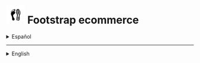 # [<img src="/assets/README/logo-white-bg.png" alt="Footstrap logo" width="50"/>](https://footstrap-ecommerce-production.up.railway.app/) Footstrap ecommerce 

<details>

  <summary>Español</summary>

  ## Ir al sitio
  
  Es muy probable que el hosting del sitio no funcione del todo bien. Esto se debe a que los hosting son gratuitos y es probable que si no se ha ingresado en un tiempo (bastante corto) tarde en responder el servidor:
  
   * Con [Railway](https://railway.app/) posiblemente aparezca un error, pero no quiere decir que no funcione. Puede entonces tardar entre un minuto o dos en responder adecuadamente desde la primera vez que se ingresa. Luego de esto, debería funcionar correctamente: [Ir al sitio en Railway](https://footstrap-ecommerce-production.up.railway.app/)
   
   * Con [Render](https://render.com/) es probable que tarde alrededor de 30 segundos en cargar la apicación, y una vez cargada suele andar mal un par de minutos: [Ir al sitio en Render](https://footstrap.onrender.com/)
   
  ### Usuario de prueba
  
  User: admin@test.com

  Password: 123456

  ## Breve descripción

  Footstrap ecommerce es un sitio web para un comercio de zapatillas, donde los clientes pueden ver los productos en venta y el dueño de la tienda puede manejar que quiere mostrar. Por el momento, en el cliente es posible para el administrador elegir qué productos mostrar con ciertos detalles, modificarlos, agregar nuevos y eliminar otros. Del lado del servidor, la API permite manejar información para otras funcionalidades, como agregar y manejar marcas y el stock de cada producto.
  
  ![interfaz del admin](/assets/README/admin-menu.png)

  ## Motivación para el proyecto

  Este es un proyecto desarrollado para el desafío de la empresa [StoryDots](https://storydots.app/), donde quise poner en práctica lo ya aprendido y desafiarme a ser lo más efectivo posible. Como resultado, en menos de la mitad de tiempo que el último proyecto que desarollé por cuenta propia, similar a este, pude obtener un resultado notablemente mejor, lo cual me hizo sentir bastante satisfecho con la mejora en mis habilidades.  
  
  ## Tecnologías utilizadas

  Esta sección lista las tecnologías o frameworks que fueron utilizados para hacer le proyecto, con una breve descripción y la razón o intención de utlizarlas.

  <details>

  <summary>Node JS</summary>

  [Node.js](https://nodejs.org/es) es un entorno de ejecución orientado a eventos asíncronos para JavaScript construido con [V8, motor de JavaScript de Chrome](https://v8.dev/), y diseñado para crear aplicaciones network escalables. Por supuesto Node.js tiene varios pros y contras comparado con otros lenguajes y frameworks con los que compite, pero las principales razones que explican por qué lo elegí para este pequeño proyecto son, primero, por la ventaja de poder utilizar "Javascript en todos lados", siendo que Node.js soporta Javascript tanto en el lado del cliente como en el lado del servidor, y segundo, el vasto repositorio de librerías al que se tiene acceso con Node Package Manager.

  </details>

  <details>

  <summary>Express</summary>

  [Express](https://expressjs.com/es) es una infraestructura web rápida, minimalista y flexible para Node.js que proporciona un conjunto sólido de prestaciones. La principal razón por la cual la elegí es que, sin agregar muchas restricciones, hace mucho más claro y fácil el control de las peticiones y las respuestas y el diseño de rutas con, como dice en su sitio oficial, "con miles de métodos de programa de utilidad HTTP y middleware a su disposición".

  </details>
  
  <details>

  <summary>PostgreSQL</summary>

  [PostgreSQL](https://www.postgresql.org/) es un poderoso sistema de bases de datos objeto-relacional. Como fue sugerida una base de datos relacional para parte el desafío la elegí, pero una de las razones para tomar esta decisión en lugar de elegir otra base de datos relacional es que es de código abierto con más de 30 años de actividad y hay una gran cantidad de información fácil de encontrar que describe cómo instalarla y utilizarla en la documentación oficial. Otra razón importante es que algunas funciones, como crear, actualizar o eliminar, en mi opinión, tienen un mejor retorno de información luego de que la acción es realizada.

  </details>

  <details>

  <summary>Sequelize</summary>

  [Sequelize](https://sequelize.org/) es un moderno Mapeador de Objetos Relacionales u ORM (por las siglas en inglés de Object Relational Mapping) para TypeScript y Node.js en conjunto con PostgresSQL y otras bases de datos relacionales SQL. Siendo un ORM, Sequelize me permite acceder a la base de datos usando una lógica orientada a objetos con Javascript, una gran ventaja. La utilización del cliente de sequelize con las migraciones y los seeders realmente facilita la creación, el trabajo y las pruebas con la base de datos.  

  </details>

  <details>

  <summary>Json Web Token</summary>

  [JSON Web Token (JWT)](https://jwt.io/) es un estándar abierto ([RFC 7519](https://datatracker.ietf.org/doc/html/rfc7519)) que define una forma compacta y contenida en sí misma de transmitir de forma segura información entre dos partes en formato de objeto JSON. Esta información puede ser verificada y es confiable porque está cifrada digitalmente, ya que los tokens pueden ser cifrados utilizando un secreto o un par de llaves público/privado. Elegí esto para mis métodos de autorización y autenticación porque resulta en una manera bastante sencilla de llevarlos a cabo. Me parece mejor que otras opciones, como Passport, esto debido a que encuentro menos restricciones, pese a que Passport provea un middleware ya incluído que tuve que desarrollar en este caso.

  </details>

  <details>

  <summary>React JS</summary>

  [React](https://es.reactjs.org/) es una librería de Javascript de código abierto eficiente, declarativa, y flexible para construir interfaces de usuario simples, rápidas, y escalables para el frontend de aplicaciones web. Utiliza JSX que es una extensión de sintaxis de JavaScript que permite mezclar HTML, lo que facilita el desarrollo de componentes. Como yo ya he elegido aprender React primero en mi proceso de aprendizaje, decidí utilizarlo nuevamente para este proyecto para aprender más y ganar experiencia. Elegí React en su momento por recomendaciones, siendo que estoy de acuerdo con las razones que me dieron: que es más fácil de aprender y usar en un principio y que tiene un enorme potencial cuando se lo aprende en profundidad, que tiene un gran apoyo de la comunidad y que es empleado ampliamente en el mercado laboral IT; junto con otras ventajas tecnológicas como un renderizado rápido.

  </details>

  <details>

  <summary>Redux - Redux Toolkit</summary>

  [Redux](https://es.redux.js.org/) es un contenedor predecible del estado de aplicaciones JavaScript que ayuda a manejarlo y escribir aplicaciones que se comporten consistentemente. [Redux Toolkit](https://redux-toolkit.js.org/) es el set de herramientas oficial, estructurado y con baterías incluídas para un desarrollo eficiente con Redux, construído sobre Redux pero con muchas más ventajas. Decidí utilizarlos con la intención de aprender más tecnologías, conocía Redux pero nunca la había implementado en un proyecto, siempre me pareció correcto y más fácil y mejor usar el contexto de React. Pero el conocer Redux Toolkit me hizo querer probarlos, y encontré una tecnología fantástica. Aún teniendo mucho que aprender, me resultan excelentes para manejar las peticiones a APIs con createAsyncThunk y una gran manera de mejorar la separación de intereses creando fragmentos ( o rebanadas - slices) del estado para manejarlo.

  </details>

  <details>

  <summary>Material UI</summary>

  [Material UI](https://mui.com/) es un proyecto de código abierto que cuenta con componentes de React que implementan Material Design de Google. Tiempo atrás estaba decidido a empezar mi viaje con los frameworks de css para frontend e iba a construir una aplicación de React pequeña y simple, entonces en esa situación me vi atraído hacia Material UI, teniendo en consderación [Bootstrap](https://getbootstrap.com/) para aprender más adelante. En esa experiencia me di cuenta del potencial de MUI y que aún podía aprender mucho más, motivos de sobra para volver a utilizarlo.

  </details>

  <details>

  <summary>Librerías extra</summary>

  - [bcryptjs](https://www.npmjs.com/package/bcryptjs): es una librería que ayuda a encriptar las constraseñas, para una mejor seguridad.
  - [express-session](https://www.npmjs.com/package/express-session): ayuda a crear un middleware de sesión, que necesitaba para poder almacenar el código y la dirección de correo electrónico para el proceso de verificación de identidad del usuario.
  - [express-async-handler](https://www.npmjs.com/package/express-async-handler): un middleware simple para manejar excepciones dentro de una ruta asíncrona de express y pasarlas a un controlador de error de express, que también usé porque resulta en un código mucho más claro y limpio.
  - [express-validator](https://express-validator.github.io/docs/): un conjunto de middlewares de express para la validación de peticiones.
  - [express-fileupload](https://www.npmjs.com/package/express-fileupload): un paquete que permite acceder de manera más simple a los archivos enviados en la petición.
  - [nodemailer](https://nodemailer.com/about/): es un módulo para aplicaciones de Node.js que permite enviar correos elctrónicos de manera muy fácil.
  - [axios](https://axios-http.com/): es un cliente HTTP basado en promesas para node.js y el navegador, no es que lo necesitara realmente, solo intenté cambiar fetch y aprender axios también.
  - [material-react-toastify](https://www.npmjs.com/package/material-react-toastify): permite agregar barritas de notificaciones a la aplicación de manera sencilla, y está creada en cumplimiento con la hoja de especificaciones de diseño de Material.io.
  - [react-router-dom](https://v5.reactrouter.com/): es la librería de mapeo de rutas de React estándar, mantiene la Interfaz de Usuario en sintonía con la URL y tiene una colección de componentes de navegación.
  - [react-beforeunload](https://www.npmjs.com/package/react-beforeunload): Un componente y hook de React que escucha el evento beforeunload de la ventana.
  - [react-spring](https://react-spring.dev/): una librería que permite manejar animaciones y transiciones de manerá más simple.
  - [Formik](https://formik.org/): una librería de React que facilita la creación de formularios y el manejo de su estado.
  - [yup](https://www.npmjs.com/package/yup): un paquete que permite definir un esquema para analizar y validar valores, en este caso los valores de los formularios al ser enviados.
  - [ESlint](https://eslint.org/): una herramienta que analiza estáticamente el código para encontrar errores rápidamente, lo que realmente potencia el desarrollo.
  - [husky](https://www.npmjs.com/package/husky): una libreria que permite preveer errores en el código antes de realizar un git commit.
  - [aws-sdk](https://aws.amazon.com/es/sdk-for-javascript/): una librería que facilita la utilización de los servicios AWS.
  - [AWS S3](https://aws.amazon.com/es/s3/): un servicio de almacenamiento de objetos de AWS, utilizado para almacenar las imágenes.

  </details>
  
  ## Estado actual

  Al momento de la entrega, el proyecto se encuentra bastante incompleto en relación al potencial y los requerimientos básicos de un ecommerce, pero considero que cumple con creces lo solicitado para el desafío. Es posible obtener los productos que son guardados en una base de datos y verlos de distintas maneras, en listas, tarjetas o individualmente de forma más detallada. A su vez un usuario administrador puede crear productos nuevos, editar los productos ya existentes o eliminar el que quiera. Para los usuarios en general están desarolladas las funcionalidades básicas de registro, inicio de sesión, recuperación de contraseña, validación de correo electrónico, cambio de nombre, cambio de contraseña y eliminación de cuenta. Por el momento el registro de usuarios no tiene mucho sentido, ya que no hay grandes diferencias al tener una cuenta, pero abre el camino para desarrollar nuevas funcionalidades en un futuro. Con el correr del tiempo iré completando algunas cosas que me gustaría hacer en esta aplicación, en principio utilizar Docker y el servicio ECS de AWS. Luego, agregar la opción de filtrar los productos por marca, género y tipo, a la vez de poder ordenarlos por precio. Después, permitir al administrador agregar nuevas marcas y manejar el stock de los productos, pudiendo a su vez agregar ofertas para usuarios registrados. También desarrollar la posibilidad de que estos últimos puedan guardar en favoritos los productos que les hayan gustado, y hacer un carrito de compras y los formnularios de pagos. Sería importante también mejorar la vista de los productos, principalmente agregando la alguna fucionalidad para ver más fotos en la sección individual. Todas estas son cuestiones que podría resolver, incluso algunas ya están resueltas del lado del servidor, pero requieren de más tiempo para completarlas.
  
  ## Documentación de la API

  La API que brinda el servidor, creada para la aplicación, está [documentada y publicada con Postman](https://documenter.getpostman.com/view/16003276/UzJHQdAZ). Ahí puedes cargar y correr la API en postman directamente o usar postman en el navegador, utilizando el botón que dice "Run in Postman" ubicado en la esquina superior derecha de la ventana.

  <details>

  <summary> <a href="https://documenter.getpostman.com/view/16003276/UzJHQdAZ"><img src="/assets/README/API/Run%20in%20postman%20button.png" alt="Run in Postman button" ></a> </summary>

  ![API postman documentation](/assets/README/API/API%20postman%20documentation.png)

  </details>

  ## Instalación

  Para instalar esta aplicación y probarla en desarrollo necesitas tener instaladas en tu computadora versiones actualizadas de `Node.js`, `NPM` y `Git` para poder:

  1. Crear e ir a un nuevo directorio.
  2. Inicializar un nuevo repositorio con el comando `git init`.
  3. Obtener este repositorio remoto con el comando `git pull https://github.com/andressiri/footstrap-ecommerce`.
  4. Instalar las dependencias del directorio raíz con el comando `npm install`.
  5. Ir al directorio `/client` e instalar las dependencias con el comando `npm install` nuevamente.
  6. Ir al directorio `/server` e instalar las dependencias con el comando `npm install` una vez más.
  7. Crear un bucket con el servicio S3 de AWS.
  8. Crear la base de datos PostgreSQL requerida:

      <details>

        <summary>Instalar el servidor PostgreSQL en tu computadora.</summary>

        - Descargar el instalador en [el sitio oficial](https://www.postgresql.org/download/).
        - En Windows considerar que es necesario haber ingresado como administrador o superusuario para realizar la instalación. De ser necesario, se recomienda seguir [las instrucciones para Windows provistas en el sitio oficial](https://www.enterprisedb.com/docs/supported-open-source/postgresql/installer/02_installing_postgresql_with_the_graphical_installation_wizard/01_invoking_the_graphical_installer/).
        - En Mac OS considerar que hay que correr el paquete dmg descargado como usuario administrador. De ser necesario, se recomienda seguir [las instrucciones para Mac OS provistas en el sitio oficial](https://www.enterprisedb.com/postgres-tutorials/installation-postgresql-mac-os).
        - En Ubuntu para Linux seguir [ las instrucciones provistas en el sitio oficial para Ubuntu](https://www.enterprisedb.com/postgres-tutorials/how-install-postgres-ubuntu).
        - Necesitarás la constraseña que ingreses en la instalación para conectarte a la base de datos.

      </details>
      
  9. Crear un archivo `.env` en el directorio `/server` con las siguientes variables:
				<pre>
					NODE_ENV = development
					DB_USER = < "postgres" (default) o tu nombre de usuario para la base de datos de PostgreSQL >
					DB_PASSWORD = < la contraseña para ese usuario de PostgreSQL >
					DB_NAME = < el nombre que elijas para tu base de datos PostgreSQL >
					DB_HOST = localhost
					DB_PORT = 5432
					JWT_SECRET = < una cadena que quieras usar como secreto para el token de JWT >
					MAILER_MAIL = < tu dirección de email de <em><strong>gmail</strong></em> >
					MAIL_PASSWORD" = < tu "contraseña de aplicación" generada desde google (no es la constraseña de tu email) >
					AWS_ACCESS_KEY = < tu llave de acceso AWS >
					AWS_SECRET_ACCESS_KEY = < tu llave de accesso secreta de AWS >
					AWS_BUCKET_NAME = < el nombre del bucket del servicio S3 de AWS >
				</pre>
      
      <details>

      <summary>Cómo generar una contraseña de aplicación en Google</summary>

      Para generar una nueva contraseña de aplicación seguir los siguientes pasos:

      1. En una nueva pestaña de Chrome ir a "Gestionar tu cuenta de Google".

          ![gestionar tu cuenta de google](/assets/README/gmail%20application%20password/1.%20Gestionar%20tu%20cuenta%20de%20Google.png)

      2. Ir a "Iniciar sesión en Google" en la sección de "Seguridad" y clickear en "Contraseñas de aplicaciones". Notar que es necesario tener la verificación en dos pasos activada para poder hacer esto.

          ![ir a contraseñas de aplicaciones](/assets/README/gmail%20application%20password/2.%20Ir%20a%20contrase%C3%B1as%20de%20aplicaciones.png)

      3. Crear una nueva constraseña de aplicación, el nombre es indistinto.

          ![crear una nueva constraseña de aplicación](/assets/README/gmail%20application%20password/3.%20Crear%20una%20nueva%20contrase%C3%B1a%20de%20aplicaci%C3%B3n.png)

      4. Obtener la nueva contraseña de aplicación creada.

          ![obtener la nueva contraseña de aplicación](/assets/README/gmail%20application%20password/4.%20Obtener%20la%20constrase%C3%B1a%20de%20aplicaci%C3%B3n.png)

      </details>
      
  10. Crear la base de datos, hacer las migraciones y poblarla con el comando `npm run createDatabase`. Esto correrá tres comandos del cliente de Sequelize. El primero creará la base de datos, el segundo creará las tablas necesarias con las condiciones necesarias para el funcionamiento de la API y el tercero poblará la base de datos con productos y usuarios, entre ellos el usuario `admin@test.com` con contraseña `123456`, que servirá para probar las funcionalidades de la aplicación.
  11. Finalmente, para correr el cliente en el puerto 3000 usar el comando `npm run client` en el directorio `/client`, y para el servidor en el puerto 8080 usar el comando `npm run server` en el directorio `/server`.

  ## Organización del código
  
  El código está organizado en archivos y directorios teniendo en cuenta la separación de intereses lo más posible. De esta manera los archivos tratan de ser lo más concisos que puedan y hacerse cargo de una sola acción de ser posible, incluso dando como resultado un archivo realmente corto, como algunos controladores en el directorio backend. Pero algunos de ellos deben agrupar varias acciones para encapsular una funcionalidad o una lógica, incluso si resultan en un archivo realmente largo, como los "slices" para el manejo de estados. Dicho esto, la mayor parte de la estructura y los nombres de los directorios en frontend siguen lo que es dado al usar `create-react-app` y el paquete `react-redux` que incluye Redux Toolkit.

</details>

***

<details>

  <summary>English</summary>

  ## Go to site
  
  It is very likely that the hosting of the site is not working properly. This is because the hosting is free and it is probable that if the had not been used for certain (fairly short) time, it will take a while for the server to respond:
  
   * With [Railway](https://railway.app/) you may possibly get an error, but it doesn't mean it won't work. It will then take a minute or two for the server to respond from the first time you tried to enter. After that, it should work fine: [Go to site on Railway](https://footstrap-ecommerce-production.up.railway.app/)
   
   * With [Render](https://render.com/) it is likely to take about 30 seconds to load the application, and once it is loaded it usually runs poorly for a couple of minutes: [Go to site in Render](https://footstrap.onrender.com/)
  
  ### Test user
  
  User: admin@test.com

  Password: 123456

  ## Brief description

  Footstrap ecommerce is a website for a sneaker store, where customers can see the products for sale and the store owner can manage what he wants to display. At the moment, on the client side it is possible for the administrator to choose which products to display with certain details, modify them, add new ones and remove others. On the server side, the API allows to manage information for other functionalities, such as adding and managing brands and the stock of each product.
  
  ![admin interface](/assets/README/admin-menu.png)

  ## Motivation for the project

  This is a project developed for the [StoryDots](https://storydots.app/) challenge, where I wanted to put into practice what I had already learned and challenge myself to be the most effective I could be. As a result, in less than half the time of the last project I developed on my own, similar to this one, I was able to get a noticeably better result, which made me feel quite satisfied with the improvement in my skills.
  
  ## Technologies used

  This section lists technologies or frameworks that have been used to do the project, with a brief description and the reason or intention of using them.

  <details>

  <summary>Node JS</summary>

  [Node.js](https://nodejs.org/) is an asynchronous event-driven JavaScript runtime built on [Chrome's V8 JavaScript engine](https://v8.dev/) designed to build scalable network applications. Of course Node.js has many pros and cons compared with other copeting languages and frameworks, but the main reasons that explain why I chose it for this small project are, first, because of the "Javascript everywhere" advantage, as Node.js supports JavaScript both client-side and server-side, and second, the vast libraries repository you can access with the Node Package Manager.

  </details>

  <details>

  <summary>Express</summary>

  [Express](https://expressjs.com/) is a fast, unopinionated and minimalist web framework for Node.js that provides a robust set of features. The main reason I chose it is because, without adding many restrictions, it makes much more clear and easier to control requests and responses and to design routes with, as it says in it's official site, "a myriad of HTTP utility methods and middleware at your disposal".

  </details>
  
  <details>

  <summary>PostgreSQL</summary>

  [PostgreSQL](https://www.postgresql.org/) is a powerful object-relational database system. As it was required a relational database in the challenge I chose it, but one of the reasons for this decision over choosing other relational databases is that it is open-source with over 30 years of active and there is a wealth of information to be found describing how to install and use it through the official documentation. Other important reason is that some features, like create, update or delete, in my opinion, have better feedback or information returned after the action is done.

  </details>

  <details>

  <summary>Sequelize</summary>

  [Sequelize](https://sequelize.org/) is a modern Object Relational Mapper or ORM for TypeScript and Node.js in conjunction with PostgresSQL and other relational SQL databases. Being an ORM, Sequelize allows me to access the database using object-oriented logic with JavaScript, a great advantage. Using the sequelize client with migrations and seeders really makes it easy to create, work and test with the database.   

  </details>

  <details>

  <summary>Json Web Token</summary>

  [JSON Web Token (JWT)](https://jwt.io/) is an open standard ([RFC 7519](https://datatracker.ietf.org/doc/html/rfc7519)) that defines a compact and self-contained way for securely transmitting information between parties as a JSON object. This information can be verified and trusted because it is digitally signed. JWTs can be signed using a secret or a public/private key pair. I chose this to use for my authorization and authentication methods as it results in a pretty simple way of doing it, and having used [Passport](https://www.passportjs.org/) before, I wanted to learn something else. I found it better as it has less restrictions, besides Passport provides a middleware built on that I had to develop instead.

  </details>

  <details>

  <summary>React JS</summary>

  [React](https://reactjs.org/) is an efficient, declarative, and flexible open-source JavaScript library for building simple, fast, and scalable user interfaces for frontends of web applications. It uses JSX which is basic JavaScript that allows HTML quoting, what facilitates developing components. As I have chosen to first learn React in my path, I decided to use it again for this project to learn more about it and gain experience. I chose React because it had been recommended to me and I agree that it is easier to learn and use at start and has a giant potencial when learned in depth, it has a strong community support and is widely used in the IT market, with other technological advantages as fast rendering.

  </details>

  <details>

  <summary>Redux - Redux Toolkit</summary>

  [Redux](https://redux.js.org/) is a Predictable State Container for Javascript Apps that helps managing state and write applications that behave consistently. [Redux Toolkit](https://redux-toolkit.js.org/) is the official, opinionated, batteries-included toolset for efficient Redux development, built over Redux but with much more advantages. I decided to use them with the intention of learning more technologies, I knew Redux but never used it properly in a project before, it always seemed easier and a better option to use React context. But knowing about Redux Toolkit made me wanna try it, and I found out a fantastic technology. Still having a lot to learn, I found that it is great for managing queries to APIs with createAsyncThunk and a great way to boost the separation of concerns creating slices to manage the state.

  </details>

  <details>

  <summary>Material UI</summary>

  [Material UI](https://mui.com/) is an open source project that features React components that implement Google's Material Design. Some time ago I was determined to start my journey with frontend css frameworks and was going to build a small and simple React application, so in that situation I was attracted to Material UI, having in consideration [Bootstrap](https://getbootstrap.com/) to learn more. In that experience I realized the potential of MUI and that I could still learn a lot more, so I had plenty of reasons to use it again.

  </details>

  <details>

  <summary>Librerías extra</summary>

  - [bcryptjs](https://www.npmjs.com/package/bcryptjs): it is a library that helps hash passwords, for a better security.
  - [express-session](https://www.npmjs.com/package/express-session): helps create a session middleware, that I needed to store the code and the email address for user identity verification process.
  - [express-async-handler](https://www.npmjs.com/package/express-async-handler): Simple middleware for handling exceptions inside of async express routes and passing them to your express error handlers, which I used also because it results in a much cleaner code.
  - [express-validator](https://express-validator.github.io/docs/): a set of express middleware for request validation.
  - [express-fileupload](https://www.npmjs.com/package/express-fileupload): a package that allows easier access to the files sent in the request.
  - [nodemailer](https://nodemailer.com/about/): is a module for Node.js applications to allow easy as cake email sending.
  - [axios](https://axios-http.com/): is a promise-based HTTP Client for node.js and the browser, not that I really needed it, just trying to change from fetch and learn axios too.
  - [material-react-toastify](https://www.npmjs.com/package/material-react-toastify): it allows you to add notification snackbars to your app with ease, and it has been made in compliance with Material.io design spec-sheet.
  - [react-router-dom](https://v5.reactrouter.com/): is the standard routing library for React, it keeps your UI in sync with the URL and has a collection of navigational components.
  - [react-beforeunload](https://www.npmjs.com/package/react-beforeunload): React component and hook which listens to the beforeunload window event.
  - [react-spring](https://react-spring.dev/): a library that allows to handle animations and transitions in a simpler way.
  - [Formik](https://formik.org/): a React library that facilitates the creation of forms and the management of their state.
  - [yup](https://www.npmjs.com/package/yup): a package that allows you to define a scheme for parsing and validating values, in this case the values of the forms when they are submitted.
  - [ESlint](https://eslint.org/): a tool that statically analyzes code to find bugs quickly, which really boosts development.
  - [husky](https://www.npmjs.com/package/husky): a library that allows to foresee errors in the code before performing a git commit.
  - [aws-sdk](https://aws.amazon.com/sdk-for-javascript/): a library that facilitates the use of AWS services.
  - [AWS S3](https://aws.amazon.com/s3/): an AWS object storage service used to store the images.

  </details>

  ## Build status

  At the time of delivery, the project is quite incomplete in relation to the potential and the basic requirements of an ecommerce, but I consider that it is far better than what was requested for the challenge. It is possible to obtain the products that are stored in a database and view them in different ways, in lists, cards or individually in more detail. In sum, an administrator user can create new products, edit existing products or delete the ones he/she wants. For users in general the basic functionalities of registration, login, password recovery, email validation, name change, password change and account deletion are developed. For the moment the user registration does not make much sense, since there are no big differences in having an account, but it opens the road for developing new functionalities in the future. As time goes by I will complete some things I would like to do in this application, at first using Docker and the AWS ECS service. Then, add the option to filter products by brand, genre and type, and to sort them by price. Then, allow the administrator to add new brands and manage the stock of products, being able to add offers for registered users. Also develop the possibility for the latter to save in favorites the products they have liked, and make a shopping cart and payment forms. It would also be important to improve the view of the products, mainly by adding functionalities to see more photos individually. All these are issues that I could solve, even some of them are already solved on the server side, but they require more time to complete them.
  
  ## API Documentation

  The API provided by the server, created for the application, is [documented and published with Postman](https://documenter.getpostman.com/view/16003276/UzJHQdAZ). There you can load and run the API in postman directly or use postman in the browser, using the "Run in Postman" button located in the upper right corner of the window.

  <details>

  <summary> <a href="https://documenter.getpostman.com/view/16003276/UzJHQdAZ"><img src="/assets/README/API/Run%20in%20postman%20button.png" alt="Run in Postman button" ></a> </summary>

  ![API postman documentation](/assets/README/API/API%20postman%20documentation.png)

  </details>

  ## Installation

  To install this application and test it in development you need to have updated versions of `Node.js`, `NPM` and `Git` installed on your computer in order to be able to:

  1. Create and go to a new directory.
  2. Initialize a new repository with `git init` command.
  3. Obtain this repository with the command `git pull https://github.com/andressiri/footstrap-ecommerce`.
  4. Install root drectory dependencies with the `npm install` command.
  5. Move to `/client` directory and install the dependencies with the command `npm install` again.
  6. Move to `/server` directory and install the dependencies with the command `npm install` one last time.
  7. Create a bucket with the AWS S3 service.
  8. Create the required PostgreSQL database:

      <details>

        <summary>Install PostgreSQL server in your computer.</summary>

        - Download the installer at [official site](https://www.postgresql.org/download/).
        - In Windows consider you need to be logged as administrator or superuser to perform and installation. If needed, follow the [instructions provided at official site for Windows](https://www.enterprisedb.com/docs/supported-open-source/postgresql/installer/02_installing_postgresql_with_the_graphical_installation_wizard/01_invoking_the_graphical_installer/).
        - In Mac OS consider you have to run the downloaded dmg package as administrator user. If needed, follow the [instructions provided at official site for Mac OS](https://www.enterprisedb.com/postgres-tutorials/installation-postgresql-mac-os).
        - In Ubuntu for Linux follow the [instructions provided at official site for Ubuntu](https://www.enterprisedb.com/postgres-tutorials/how-install-postgres-ubuntu).
        - You will need the password your enter in the installation to connect to the database.

      </details>
      
  9. Create a `.env` file at `/server` directory with the following variables:
				<pre>
					NODE_ENV = development
					DB_USER = < "postgres" (default) or your user name for the PostgreSQL database >
					DB_PASSWORD = < the password for that PostgreSQL user >
					DB_NAME = < a name of your choice for the PostgreSQL database >
					DB_HOST = localhost
					DB_PORT = 5432
					JWT_SECRET = < a string you want to use as secret for the JWT token >
					MAILER_MAIL = < your <em><strong>gmail</strong></em> email address >
  				        MAIL_PASSWORD" = < the "application password" generated with google > (not your email password)
					AWS_ACCESS_KEY = < your AWS access key >
					AWS_SECRET_ACCESS_KEY = < your secret AWS access key >
					AWS_BUCKET_NAME = < the name of the bucket from AWS S3 service >
				</pre>
      
      <details>

      <summary>How to generate application password</summary>

      To generate a new application password follow the next steps:

      1. In a new Chrome tab go to "Manage your Google Account".

          ![go to Manage your Google Account](/assets/README/gmail%20application%20password/1.%20Manage%20your%20google%20account.png)

      2. Go to "Signing in to Google" in the "Security" section and click into "App passwords". Notice you must have your 2-Step Verification activated in order to do this.

          ![go to app passwords](/assets/README/gmail%20application%20password/2.%20Go%20to%20app%20passwords.png)

      3. Create a new application password, you can name it as you want.

          ![create a new application password](/assets/README/gmail%20application%20password/3.%20Create%20a%20new%20application%20password.png)

      4. Get the new password created.

          ![get the new password](/assets/README/gmail%20application%20password/4.%20Get%20the%20new%20password.png)

      </details>
      
  10. Create the database, do the migrations and populate it with the `npm run createDatabase` command. This will run three Sequelize client commands. The first will create the database, the second will create the necessary tables with the necessary conditions for the API to work and the third will populate the database with products and users, including the user `admin@test.com` with password `123456`, which should be used to test the functionality of the application.
  11. Finally, to run the client on port 3000 use the `npm run client` command at the `/client` directory, and for the server on port 8080 use the `npm run server` command at the `/server` directory.

  ## Code arrangement
  
  The code is organized in files and directories taking in consideration the separation of interests as much as possible. In this way the files try to be as concise as possible and take care of just a single action if they can, even resulting in a really short file, like some controllers in the backend directory. But some of them should group several actions together to encapsulate a functionality or logic, even if they result in a really long file, like slices for state handling. That said, most of the frontend directory structure and names follow what is given by using `create-react-app` and the `react-redux` package included with `Redux Toolkit`.

</details>

